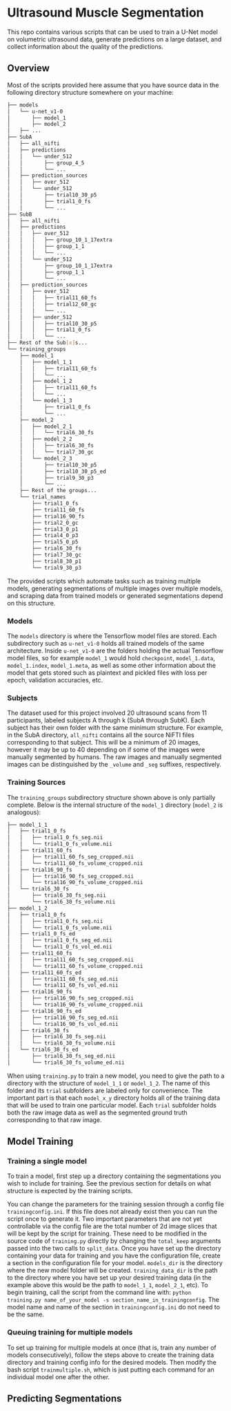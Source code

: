 # Ultrasound Muscle Segmentation

This repo contains various scripts that can be used to train a U-Net model on volumetric ultrasound data, generate predictions on a large dataset, and collect information about the quality of the predictions.

## Overview

Most of the scripts provided here assume that you have source data in the following directory structure somewhere on your machine:

```bash
├── models
│   └── u-net_v1-0
│       ├── model_1
│       ├── model_2
│	├── ...
├── SubA
│   ├── all_nifti
│   ├── predictions
│   │   └── under_512
│   │       ├── group_4_5
│   │       └── ...
│   ├── prediction_sources
│   │   ├── over_512
│   │   └── under_512
│   │       ├── trial10_30_p5
│   │       ├── trial1_0_fs
│   │       └── ...
├── SubB
│   ├── all_nifti
│   ├── predictions
│   │   ├── over_512
│   │   │   ├── group_10_1_17extra
│   │   │   ├── group_1_1
│   │   │   └── ...
│   │   └── under_512
│   │       ├── group_10_1_17extra
│   │       ├── group_1_1
│   │       └── ...
│   ├── prediction_sources
│   │   ├── over_512
│   │   │   ├── trial11_60_fs
│   │   │   ├── trial12_60_gc
│   │   │   └── ...
│   │   ├── under_512
│   │   │   ├── trial10_30_p5
│   │   │   ├── trial1_0_fs
│   │   │   └── ...
├── Rest of the Sub[x]s...
└── training_groups
    ├── model_1
    │   ├── model_1_1
    │   │   ├── trial11_60_fs
    │   │   └── ...
    │   ├── model_1_2
    │   │   ├── trial11_60_fs
    │   │   └── ...
    │   └── model_1_3
    │       ├── trial1_0_fs
    │       └── ...
    ├── model_2
    │   ├── model_2_1
    │   │   └── trial6_30_fs
    │   ├── model_2_2
    │   │   ├── trial6_30_fs
    │   │   └── trial7_30_gc
    │   └── model_2_3
    │       ├── trial10_30_p5
    │       ├── trial10_30_p5_ed
    │       ├── trial9_30_p3
    │       └── ...
    ├── Rest of the groups...
    └── trial_names
        ├── trial1_0_fs
        ├── trial11_60_fs
        ├── trial16_90_fs
        ├── trial2_0_gc
        ├── trial3_0_p1
        ├── trial4_0_p3
        ├── trial5_0_p5
        ├── trial6_30_fs
        ├── trial7_30_gc
        ├── trial8_30_p1
        └── trial9_30_p3

```

The provided scripts which automate tasks such as training multiple models, generating segmentations of multiple images over multiple models, and scraping data from trained models or generated segmentations depend on this structure. 

### Models

The `models` directory is where the Tensorflow model files are stored. Each subdirectory such as `u-net_v1-0` holds all trained models of the same architecture. Inside `u-net_v1-0` are the folders holding the actual Tensorflow model files, so for example `model_1` would hold `checkpoint`, `model_1.data`, `model_1.index`, `model_1.meta`, as well as some other information about the model that gets stored such as plaintext and pickled files with loss per epoch, validation accuracies, etc. 

### Subjects

The dataset used for this project involved 20 ultrasound scans from 11 participants, labeled subjects A through k (SubA through SubK). Each subject has their own folder with the same minimum structure. For example, in the SubA directory, `all_nifti` contains all the source NiFTI files corresponding to that subject. This will be a minimum of 20 images, however it may be up to 40 depending on if some of the images were manually segmented by humans. The raw images and manually segmented images can be distinguished by the `_volume` and `_seg` suffixes, respectively. 

### Training Sources

The `training_groups` subdirectory structure shown above is only partially complete. Below is the internal structure of the `model_1` directory (`model_2` is analogous):

```bash
├── model_1_1
│   ├── trial1_0_fs
│   │   ├── trial1_0_fs_seg.nii
│   │   └── trial1_0_fs_volume.nii
│   ├── trial11_60_fs
│   │   ├── trial11_60_fs_seg_cropped.nii
│   │   └── trial11_60_fs_volume_cropped.nii
│   ├── trial16_90_fs
│   │   ├── trial16_90_fs_seg_cropped.nii
│   │   └── trial16_90_fs_volume_cropped.nii
│   └── trial6_30_fs
│       ├── trial6_30_fs_seg.nii
│       └── trial6_30_fs_volume.nii
├── model_1_2
│   ├── trial1_0_fs
│   │   ├── trial1_0_fs_seg.nii
│   │   └── trial1_0_fs_volume.nii
│   ├── trial1_0_fs_ed
│   │   ├── trial1_0_fs_seg_ed.nii
│   │   └── trial1_0_fs_vol_ed.nii
│   ├── trial11_60_fs
│   │   ├── trial11_60_fs_seg_cropped.nii
│   │   └── trial11_60_fs_volume_cropped.nii
│   ├── trial11_60_fs_ed
│   │   ├── trial11_60_fs_seg_ed.nii
│   │   └── trial11_60_fs_vol_ed.nii
│   ├── trial16_90_fs
│   │   ├── trial16_90_fs_seg_cropped.nii
│   │   └── trial16_90_fs_volume_cropped.nii
│   ├── trial16_90_fs_ed
│   │   ├── trial16_90_fs_seg_ed.nii
│   │   └── trial16_90_fs_vol_ed.nii
│   ├── trial6_30_fs
│   │   ├── trial6_30_fs_seg.nii
│   │   └── trial6_30_fs_volume.nii
│   └── trial6_30_fs_ed
│       ├── trial6_30_fs_seg_ed.nii
│       └── trial6_30_fs_volume_ed.nii
```

When using `training.py` to train a new model, you need to give the path to a directory with the structure of `model_1_1` or `model_1_2`. The name of this folder and its `trial` subfolders are labeled only for convenience. The important part is that each `model_x_y` directory holds all of the training data that will be used to train one particular model. Each `trial` subfolder holds both the raw image data as well as the segmented ground truth corresponding to that raw image.

## Model Training 

### Training a single model

To train a model, first step up a directory containing the segmentations you wish to include for training. See the previous section for details on what structure is expected by the training scripts.

You can change the parameters for the training session through a config file `trainingconfig.ini`. If this file does not already exist then you can run the script once to generate it. Two important parameters that are not yet controllable via the config file are the total number of 2d image slices that will be kept by the script for training. These need to be modified in the source code of `training.py` directly by changing the `total_keep` arguments passed into the two calls to `split_data`. Once you have set up the directory containing your data for training and you have the configuration file, create a section in the configuration file for your model. `models_dir` is the directory where the new model folder will be created. `training_data_dir` is the path to the directory where you have set up your desired training data (in the example above this would be the path to `model_1_1`, `model_2_1`, etc). To begin training, call the script from the command line with: `python training.py name_of_your_model -s section_name_in_trainingconfig`. The model name and name of the section in `trainingconfig.ini` do not need to be the same.

### Queuing training for multiple models

To set up training for multiple models at once (that is, train any number of models consecutively), follow the steps above to create the training data directory and training config info for the desired models. Then modify the bash script `trainmultiple.sh`, which is just putting each command for an individual model one after the other.

## Predicting Segmentations

